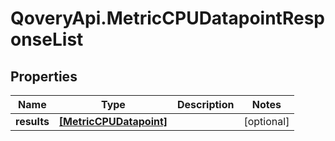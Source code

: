 # QoveryApi.MetricCPUDatapointResponseList

## Properties

Name | Type | Description | Notes
------------ | ------------- | ------------- | -------------
**results** | [**[MetricCPUDatapoint]**](MetricCPUDatapoint.md) |  | [optional] 


